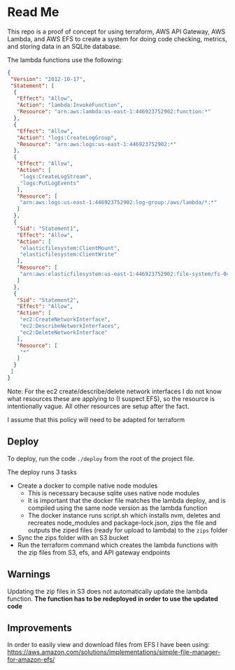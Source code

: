 # Read Me

This repo is a proof of concept for using terraform, AWS API Gateway, AWS Lambda, and AWS EFS to create a system for doing code checking, metrics, and storing data in an SQLite database.

The lambda functions use the following:

```json
{
 "Version": "2012-10-17",
 "Statement": [
  {
   "Effect": "Allow",
   "Action": "lambda:InvokeFunction",
   "Resource": "arn:aws:lambda:us-east-1:446923752902:function:*"
  },
  {
   "Effect": "Allow",
   "Action": "logs:CreateLogGroup",
   "Resource": "arn:aws:logs:us-east-1:446923752902:*"
  },
  {
   "Effect": "Allow",
   "Action": [
    "logs:CreateLogStream",
    "logs:PutLogEvents"
   ],
   "Resource": [
    "arn:aws:logs:us-east-1:446923752902:log-group:/aws/lambda/*:*"
   ]
  },
  {
   "Sid": "Statement1",
   "Effect": "Allow",
   "Action": [
    "elasticfilesystem:ClientMount",
    "elasticfilesystem:ClientWrite"
   ],
   "Resource": [
    "arn:aws:elasticfilesystem:us-east-1:446923752902:file-system/fs-043bee284f07253c9"
   ]
  },
  {
   "Sid": "Statement2",
   "Effect": "Allow",
   "Action": [
    "ec2:CreateNetworkInterface",
    "ec2:DescribeNetworkInterfaces",
    "ec2:DeleteNetworkInterface"
   ],
   "Resource": [
    "*"
   ]
  }
 ]
}
```

Note: For the ec2 create/describe/delete network interfaces I do not know what resources these are applying to (I suspect EFS), so the resource is intentionally vague. All other resources are setup after the fact.

I assume that this policy will need to be adapted for terraform

## Deploy

To deploy, run the code `./deploy` from the root of the project file.

The deploy runs 3 tasks

- Create a docker to compile native node modules
  - This is necessary because sqlite uses native node modules
  - It is important that the docker file matches the lambda deploy, and is compiled using the same node version as the lambda function
  - The docker instance runs script.sh which installs nvm, deletes and recreates node_modules and package-lock.json, zips the file and outputs the ziped files (ready for upload to lambda) to the `zips` folder
- Sync the zips folder with an S3 bucket
- Run the terraform command which creates the lambda functions with the zip files from S3, efs, and API gateway endpoints

## Warnings

Updating the zip files in S3 does not automatically update the lambda function. **The function has to be redeployed in order to use the updated code**

## Improvements

In order to easily view and download files from EFS I have been using: <https://aws.amazon.com/solutions/implementations/simple-file-manager-for-amazon-efs/>
